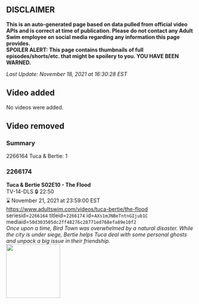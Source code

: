 ## DISCLAIMER
**This is an auto-generated page based on data pulled from official video APIs and is correct at time of publication. Please do not contact any Adult Swim employee on social media regarding any information this page provides.**  
**SPOILER ALERT: This page contains thumbnails of full episodes/shorts/etc. that might be spoilery to you. YOU HAVE BEEN WARNED.**  

_Last Update: November 18, 2021 at 16:30:28 EST_
## Video added
No videos were added.  
## Video removed
### Summary
2266164 Tuca & Bertie: 1  
### 2266174
**Tuca & Bertie S02E10 - The Flood**  
TV-14-DLS 🔒 22:50  
⌛ November 21, 2021 at 23:59:00 EST  
https://www.adultswim.com/videos/tuca-bertie/the-flood  
seriesid=`2266164` titleid=`2266174` id=`AXs1mJNBeTntnGIjub1C` mediaid=`50d303505dc2ff48276c28771ed768efa89e10f2`  
_Once upon a time, Bird Town was overwhelmed by a natural disaster. While the city is under siege, Bertie helps Tuca deal with some personal ghosts and unpack a big issue in their friendship._  
<a href="https://media.cdn.adultswim.com/uploads/20210813/thumbnails/2_218131148338-TucaAndBertie_210_TheFlood.png"><img src="https://media.cdn.adultswim.com/uploads/20210813/thumbnails/2_218131148338-TucaAndBertie_210_TheFlood.png" height="144px" /></a>
